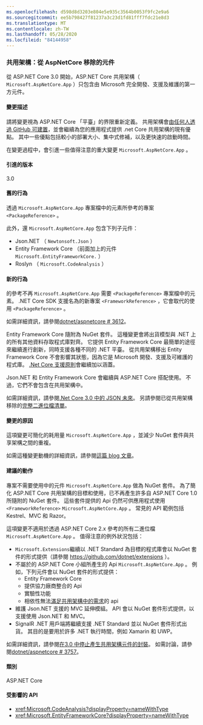 ```yaml
---
ms.openlocfilehash: d598d8d3203e804e5e935c3564b0053f9fc2e9a6
ms.sourcegitcommit: ee5b798427f81237a3c23d1fd81fff7fdc21e8d3
ms.translationtype: MT
ms.contentlocale: zh-TW
ms.lasthandoff: 05/28/2020
ms.locfileid: "84144958"
---
```

### <a name="shared-framework-assemblies-removed-from-microsoftaspnetcoreapp"></a>共用架構：從 AspNetCore 移除的元件

從 ASP.NET Core 3.0 開始，ASP.NET Core 共用架構（ `Microsoft.AspNetCore.App` ）只包含由 Microsoft 完全開發、支援及維護的第一方元件。

#### <a name="change-description"></a>變更描述

請將變更視為 ASP.NET Core 「平臺」的界限重新定義。 共用架構會[由任何人透過 GitHub 可建置](https://github.com/dotnet/source-build)，並會繼續為您的應用程式提供 .net Core 共用架構的現有優點。 其中一些優點包括較小的部署大小、集中式修補，以及更快速的啟動時間。

在變更過程中，會引進一些值得注意的重大變更 `Microsoft.AspNetCore.App` 。

#### <a name="version-introduced"></a>引進的版本

3.0

#### <a name="old-behavior"></a>舊的行為

透過 `Microsoft.AspNetCore.App` 專案檔中的元素所參考的專案 `<PackageReference>` 。

此外，還 `Microsoft.AspNetCore.App` 包含下列子元件：

- Json.NET （ `Newtonsoft.Json` ）
- Entity Framework Core （前面加上的元件 `Microsoft.EntityFrameworkCore.` ）
- Roslyn （ `Microsoft.CodeAnalysis` ）

#### <a name="new-behavior"></a>新的行為

的參考不再 `Microsoft.AspNetCore.App` 需要 `<PackageReference>` 專案檔中的元素。 .NET Core SDK 支援名為的新專案 `<FrameworkReference>` ，它會取代的使用 `<PackageReference>` 。

如需詳細資訊，請參閱[dotnet/aspnetcore # 3612](https://github.com/dotnet/aspnetcore/issues/3612)。

Entity Framework Core 隨附為 NuGet 套件。 這種變更會將出貨模型與 .NET 上的所有其他資料存取程式庫對齊。 它提供 Entity Framework Core 最簡單的途徑來繼續進行創新，同時支援各種不同的 .NET 平臺。 從共用架構移出 Entity Framework Core 不會影響其狀態，因為它是 Microsoft 開發、支援及可維護的程式庫。 [.Net Core 支援原則](https://dotnet.microsoft.com/platform/support/policy/dotnet-core)會繼續加以涵蓋。

Json.NET 和 Entity Framework Core 會繼續與 ASP.NET Core 搭配使用。 不過，它們不會包含在共用架構中。

如需詳細資訊，請參閱[.Net Core 3.0 中的 JSON 未來](https://github.com/dotnet/announcements/issues/90)。 另請參閱已從共用架構移除的[完整二進位檔清單](https://github.com/dotnet/aspnetcore/issues/3755)。

#### <a name="reason-for-change"></a>變更的原因

這項變更可簡化的耗用量 `Microsoft.AspNetCore.App` ，並減少 NuGet 套件與共享架構之間的重複。

如需這種變更動機的詳細資訊，請參閱[這篇 blog 文章](https://devblogs.microsoft.com/aspnet/a-first-look-at-changes-coming-in-asp-net-core-3-0/)。

#### <a name="recommended-action"></a>建議的動作

專案不需要使用中的元件 `Microsoft.AspNetCore.App` 做為 NuGet 套件。 為了簡化 ASP.NET Core 共用架構的目標和使用，已不再產生許多自 ASP.NET Core 1.0 所隨附的 NuGet 套件。 這些套件提供的 Api 仍然可供應用程式使用 `<FrameworkReference>` `Microsoft.AspNetCore.App` 。 常見的 API 範例包括 Kestrel、MVC 和 Razor。

這項變更不適用於透過 ASP.NET Core 2.x 參考的所有二進位檔 `Microsoft.AspNetCore.App` 。 值得注意的例外狀況包括：

- `Microsoft.Extensions`繼續以 .NET Standard 為目標的程式庫會以 NuGet 套件的形式提供（請參閱 <https://github.com/dotnet/extensions> ）。
- 不屬於的 ASP.NET Core 小組所產生的 Api `Microsoft.AspNetCore.App` 。 例如，下列元件會以 NuGet 套件的形式提供：
  - Entity Framework Core
  - 提供協力廠商整合的 Api
  - 實驗性功能
  - 相依性無法[滿足共用架構中的需求](https://github.com/dotnet/aspnetcore/blob/4e44e5bcbedd961cc0d4f6b846699c7c494f5597/docs/SharedFramework.md)的 api
- 維護 Json.NET 支援的 MVC 延伸模組。 API 會以 NuGet 套件形式提供，以支援使用 Json.NET 和 MVC。
- SignalR .NET 用戶端將繼續支援 .NET Standard 並以 NuGet 套件形式出貨。 其目的是要用於許多 .NET 執行時間，例如 Xamarin 和 UWP。

如需詳細資訊，請參閱[在3.0 中停止產生共用架構元件的封裝](https://github.com/dotnet/aspnetcore/issues/3756)。 如需討論，請參閱[dotnet/aspnetcore # 3757](https://github.com/dotnet/aspnetcore/issues/3757)。

#### <a name="category"></a>類別

ASP.NET Core

#### <a name="affected-apis"></a>受影響的 API

- <xref:Microsoft.CodeAnalysis?displayProperty=nameWithType>
- <xref:Microsoft.EntityFrameworkCore?displayProperty=nameWithType>

<!--

#### Affected APIs

- `N:Microsoft.CodeAnalysis`
- `N:Microsoft.EntityFrameworkCore`

-->
